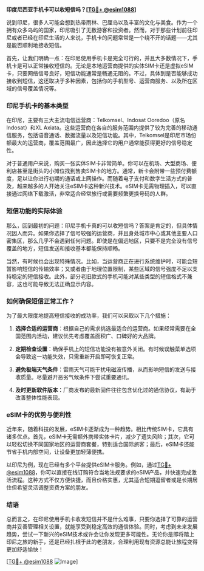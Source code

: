 **印度尼西亚手机卡可以收短信吗？[[TG💪+ @esim1088](https://t.me/s/esim1088)]**

说到印尼，很多人可能会想到热带雨林、巴厘岛以及丰富的文化与美食。作为一个拥有众多岛屿的国家，印尼吸引了无数游客和投资者。然而，对于那些计划前往印尼或者已经在印尼生活的人来说，手机卡的问题常常是一个绕不开的话题——尤其是能否顺利地接收短信。

首先，让我们明确一点：在印尼使用手机卡是完全可行的，并且大多数情况下，手机卡是可以正常接收短信的。无论是本地运营商提供的实体SIM卡还是虚拟eSIM卡，只要网络信号良好，短信功能通常是畅通无阻的。不过，具体到是否能够成功接收到短信，这还取决于多种因素，包括你的手机型号、运营商服务、以及所在区域的信号覆盖情况等。

### 印尼手机卡的基本类型

在印尼，主要有三大主流电信运营商：Telkomsel、Indosat Ooredoo（原名Indosat）和XL Axiata。这些运营商在各自的服务范围内提供了较为完善的移动通信服务，包括语音通话、数据流量以及短信功能。其中，Telkomsel是印尼市场份额最大的运营商，覆盖范围最广，因此选择它的用户通常能获得更好的信号稳定性。

对于普通用户来说，购买一张实体SIM卡非常简单。你可以在机场、大型商场、便利店甚至是街头的小摊位找到售卖SIM卡的地方。通常，新卡会附带一些预付费额度，足以让你进行初期的通话或上网操作。而随着电子支付和数字生活方式的普及，越来越多的人开始关注eSIM卡这种新兴技术。eSIM卡无需物理插入，可以直接通过网络下载激活，非常适合经常旅行或需要频繁更换号码的人群。

### 短信功能的实际体验

那么，回到最初的问题：印尼手机卡真的可以收短信吗？答案是肯定的，但具体情况因人而异。如果你选择了信号较强的运营商，并且身处城市中心或其他主要人口密集区，那么几乎不会遇到任何问题。即使是在偏远地区，只要不是完全没有信号覆盖的地方，短信发送和接收基本都能保持顺畅。

当然，有时候也会出现特殊情况。比如，当运营商正在进行系统维护时，可能会短暂影响短信的传输效率；又或者由于地理位置限制，某些区域的信号强度不足以支持稳定的短信接收。此外，部分老旧款式的手机可能对某些类型的短信格式不兼容，这也可能导致无法正确显示内容。

### 如何确保短信正常工作？

为了最大限度地提高短信接收的成功率，我们可以采取以下几个措施：

1. **选择合适的运营商**：根据自己的需求挑选最适合的运营商。如果经常需要在全国范围内活动，建议优先考虑覆盖面积广、口碑好的大品牌。
   
2. **定期检查设置**：确保手机上的短信功能没有被意外关闭。有时候误触菜单选项会导致这一功能失效，只需重新开启即可恢复正常。

3. **避免极端天气条件**：雷雨天气可能干扰电磁波传播，从而影响短信的发送与接收质量。尽量避开恶劣气候条件下尝试重要通讯。

4. **及时更新软件版本**：厂商发布的最新固件往往包含优化过的通信协议，有助于改善整体性能表现。

### eSIM卡的优势与便利性

近年来，随着科技的发展，eSIM卡逐渐成为一种趋势。相比传统SIM卡，它具有诸多优点。首先，eSIM卡无需额外携带实体卡片，减少了遗失风险；其次，它可以轻松切换不同国家地区的运营商套餐，特别适合国际旅客；最后，eSIM卡还能节省手机内部空间，让设备更加轻薄便携。

以印尼为例，现在已经有多个平台提供eSIM卡服务。例如，通过[TG💪+ @esim1088](https://t.me/s/esim1088)，你可以直接在线订购符合当地法规要求的eSIM产品，并快速完成激活流程。这种方式不仅方便快捷，而且价格实惠，尤其适合短期逗留者或是长期居住但希望灵活调整资费方案的朋友。

### 结语

总而言之，在印尼使用手机卡收发短信并不是什么难事，只要你选择了可靠的运营商并妥善管理相关设置，就能享受到稳定高效的通信体验。同时，考虑到未来发展趋势，尝试一下新兴的eSIM技术或许会让你发现更多可能性。无论你是即将踏上印尼之旅的新手，还是已经扎根于此的老朋友，合理利用现有资源总能让旅程变得更加舒适愉快！

[[TG💪+ @esim1088](https://t.me/s/esim1088) ![Image](https://i.postimg.cc/4NQfJmqS/Snipaste-2025-05-13-00-14-12.png)]